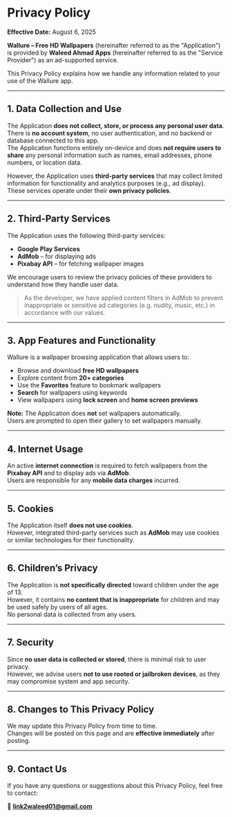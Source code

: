 # Privacy Policy

**Effective Date:** August 6, 2025

**Wallure – Free HD Wallpapers** (hereinafter referred to as the "Application") is provided by **Waleed Ahmad Apps** (hereinafter referred to as the "Service Provider") as an ad-supported service.

This Privacy Policy explains how we handle any information related to your use of the Wallure app.

---

## 1. Data Collection and Use

The Application **does not collect, store, or process any personal user data**.  
There is **no account system**, no user authentication, and no backend or database connected to this app.  
The Application functions entirely on-device and does **not require users to share** any personal information such as names, email addresses, phone numbers, or location data.

However, the Application uses **third-party services** that may collect limited information for functionality and analytics purposes (e.g., ad display).  
These services operate under their **own privacy policies**.

---

## 2. Third-Party Services

The Application uses the following third-party services:

- **Google Play Services**  
- **AdMob** – for displaying ads  
- **Pixabay API** – for fetching wallpaper images  

We encourage users to review the privacy policies of these providers to understand how they handle user data.

> As the developer, we have applied content filters in AdMob to prevent inappropriate or sensitive ad categories (e.g. nudity, music, etc.) in accordance with our values.

---

## 3. App Features and Functionality

Wallure is a wallpaper browsing application that allows users to:

- Browse and download **free HD wallpapers**
- Explore content from **20+ categories**
- Use the **Favorites** feature to bookmark wallpapers
- **Search** for wallpapers using keywords
- View wallpapers using **lock screen** and **home screen previews**

**Note:** The Application does **not** set wallpapers automatically.  
Users are prompted to open their gallery to set wallpapers manually.

---

## 4. Internet Usage

An active **internet connection** is required to fetch wallpapers from the **Pixabay API** and to display ads via **AdMob**.  
Users are responsible for any **mobile data charges** incurred.

---

## 5. Cookies

The Application itself **does not use cookies**.  
However, integrated third-party services such as **AdMob** may use cookies or similar technologies for their functionality.

---

## 6. Children’s Privacy

The Application is **not specifically directed** toward children under the age of 13.  
However, it contains **no content that is inappropriate** for children and may be used safely by users of all ages.  
No personal data is collected from any users.

---

## 7. Security

Since **no user data is collected or stored**, there is minimal risk to user privacy.  
However, we advise users **not to use rooted or jailbroken devices**, as they may compromise system and app security.

---

## 8. Changes to This Privacy Policy

We may update this Privacy Policy from time to time.  
Changes will be posted on this page and are **effective immediately** after posting.

---

## 9. Contact Us

If you have any questions or suggestions about this Privacy Policy, feel free to contact:

📧 **link2waleed01@gmail.com**
